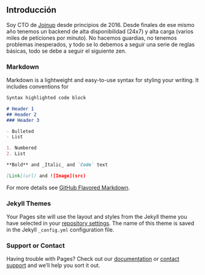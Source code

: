 ## Introducción

Soy CTO de [Joinup](https://joinup.es/) desde principios de 2016. Desde finales de ese mismo año tenemos un backend de alta disponibilidad (24x7) y alta carga (varios miles de peticiones por minuto). No hacemos guardias, no tenemos problemas inesperados, y todo se lo debemos a seguir una serie de reglas básicas, todo se debe a seguir el siguiente zen.


### Markdown

Markdown is a lightweight and easy-to-use syntax for styling your writing. It includes conventions for

```markdown
Syntax highlighted code block

# Header 1
## Header 2
### Header 3

- Bulleted
- List

1. Numbered
2. List

**Bold** and _Italic_ and `Code` text

[Link](url) and ![Image](src)
```

For more details see [GitHub Flavored Markdown](https://guides.github.com/features/mastering-markdown/).

### Jekyll Themes

Your Pages site will use the layout and styles from the Jekyll theme you have selected in your [repository settings](https://github.com/goinnn/zen-of-high-load-and-high-availability-backend/settings). The name of this theme is saved in the Jekyll `_config.yml` configuration file.

### Support or Contact

Having trouble with Pages? Check out our [documentation](https://help.github.com/categories/github-pages-basics/) or [contact support](https://github.com/contact) and we’ll help you sort it out.

